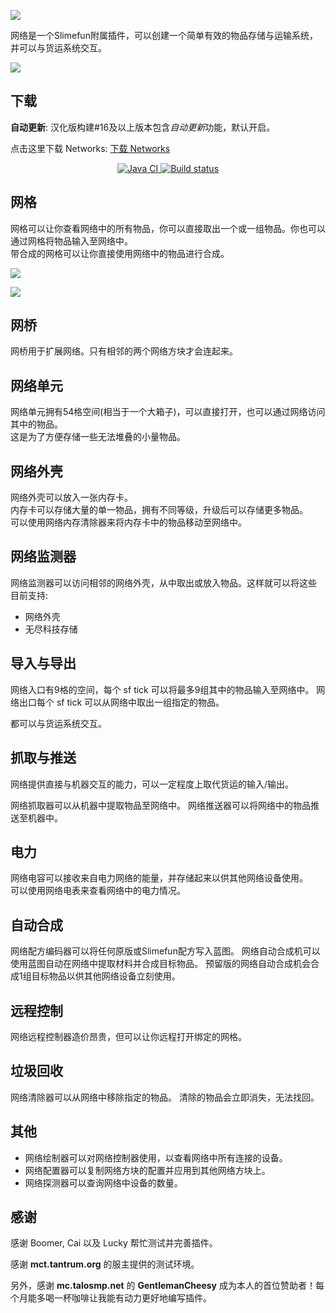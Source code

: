 ![](https://cdn.jsdelivr.net/gh/ybw0014/Networks-CN@master/images/logo/logo_large.png)

网络是一个Slimefun附属插件，可以创建一个简单有效的物品存储与运输系统，并可以与货运系统交互。

![](https://cdn.jsdelivr.net/gh/ybw0014/Networks-CN@master/images/wiki/setup.png)

## 下载

**自动更新**: 汉化版构建#16及以上版本包含*自动更新*功能，默认开启。

点击这里下载 Networks: [下载 Networks](https://builds.guizhanss.net/ybw0014/Networks-CN/master)

<p align="center">
  <a href="https://github.com/ybw0014/Networks-CN/actions/workflows/maven.yml">
    <img src="https://github.com/ybw0014/Networks-CN/actions/workflows/maven.yml/badge.svg" alt="Java CI"/>
  </a>
  <a href="https://builds.guizhanss.net/ybw0014/Networks-CN/master">
    <img src="https://builds.guizhanss.net/f/ybw0014/Networks-CN/master/badge.svg" alt="Build status"/>
  </a>
</p>

## 网格

网格可以让你查看网络中的所有物品，你可以直接取出一个或一组物品。你也可以通过网格将物品输入至网络中。  
带合成的网格可以让你直接使用网络中的物品进行合成。

![](https://cdn.jsdelivr.net/gh/ybw0014/Networks-CN@master/images/wiki/grid.png)

![](https://cdn.jsdelivr.net/gh/ybw0014/Networks-CN@master/images/wiki/grid_crafting.png)

## 网桥

网桥用于扩展网络。只有相邻的两个网络方块才会连起来。

## 网络单元

网络单元拥有54格空间(相当于一个大箱子)，可以直接打开，也可以通过网络访问其中的物品。  
这是为了方便存储一些无法堆叠的小量物品。

## 网络外壳

网络外壳可以放入一张内存卡。    
内存卡可以存储大量的单一物品，拥有不同等级，升级后可以存储更多物品。  
可以使用网络内存清除器来将内存卡中的物品移动至网络中。

## 网络监测器

网络监测器可以访问相邻的网络外壳，从中取出或放入物品。这样就可以将这些  
目前支持:

- 网络外壳
- 无尽科技存储

## 导入与导出

网络入口有9格的空间，每个 sf tick 可以将最多9组其中的物品输入至网络中。
网络出口每个 sf tick 可以从网络中取出一组指定的物品。

都可以与货运系统交互。

## 抓取与推送

网络提供直接与机器交互的能力，可以一定程度上取代货运的输入/输出。

网络抓取器可以从机器中提取物品至网络中。
网络推送器可以将网络中的物品推送至机器中。

## 电力

网络电容可以接收来自电力网络的能量，并存储起来以供其他网络设备使用。  
可以使用网络电表来查看网络中的电力情况。

## 自动合成

网络配方编码器可以将任何原版或Slimefun配方写入蓝图。
网络自动合成机可以使用蓝图自动在网络中提取材料并合成目标物品。
预留版的网络自动合成机会合成1组目标物品以供其他网络设备立刻使用。

## 远程控制

网络远程控制器造价昂贵，但可以让你远程打开绑定的网格。

## 垃圾回收

网络清除器可以从网络中移除指定的物品。
清除的物品会立即消失，无法找回。

## 其他

- 网络绘制器可以对网络控制器使用，以查看网络中所有连接的设备。
- 网络配置器可以复制网络方块的配置并应用到其他网络方块上。
- 网络探测器可以查询网络中设备的数量。

## 感谢

感谢 Boomer, Cai 以及 Lucky 帮忙测试并完善插件。

感谢 **mct.tantrum.org** 的服主提供的测试环境。

另外，感谢 **mc.talosmp.net** 的 **GentlemanCheesy** 成为本人的首位赞助者！每个月能多喝一杯咖啡让我能有动力更好地编写插件。
